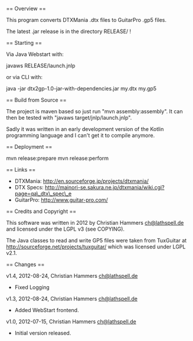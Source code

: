 == Overview ==

This program converts DTXMania .dtx files to GuitarPro .gp5 files.

The latest .jar release is in the directory RELEASE/ !

== Starting ==

Via Java Webstart with:

  javaws RELEASE/launch.jnlp

or via CLI with:

  java -jar dtx2gp-1.0-jar-with-dependencies.jar  my.dtx  my.gp5

== Build from Source ==

The project is maven based so just run "mvn assembly:assembly".
It can then be tested with "javaws target/jnlp/launch.jnlp".

Sadly it was written in an early development version of the Kotlin
programming language and I can't get it to compile anymore. 

== Deployment ==

 mvn release:prepare
 mvn release:perform

== Links ==

* DTXMania: http://en.sourceforge.jp/projects/dtxmania/
* DTX Specs: http://mainori-se.sakura.ne.jp/dtxmania/wiki.cgi?page=qa\_dtx\_spec\_e
* GuitarPro: http://www.guitar-pro.com/

== Credits and Copyright ==

This software was written in 2012 by Christian Hammers <ch@lathspell.de> and
licensed under the LGPL v3 (see COPYING).

The Java classes to read and write GP5 files were taken from TuxGuitar at
http://sourceforge.net/projects/tuxguitar/ which was licensed under LGPL v2.1.

== Changes ==

v1.4, 2012-08-24, Christian Hammers <ch@lathspell.de>
* Fixed Logging

v1.3, 2012-08-24, Christian Hammers <ch@lathspell.de>
* Added WebStart frontend.

v1.0, 2012-07-15, Christian Hammers <ch@lathspell.de>
* Initial version released.

